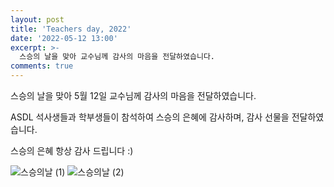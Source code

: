```yaml
---
layout: post
title: 'Teachers day, 2022'
date: '2022-05-12 13:00'
excerpt: >-
  스승의 날을 맞아 교수님께 감사의 마음을 전달하였습니다.
comments: true
---
```

스승의 날을 맞아 5월 12일 교수님께 감사의 마음을 전달하였습니다.

ASDL 석사생들과 학부생들이 참석하여 스승의 은혜에 감사하며, 감사 선물을 전달하였습니다.

스승의 은혜 항상 감사 드립니다 :)

![스승의날 (1)](https://user-images.githubusercontent.com/80831648/169471449-573d13ef-6092-46ab-8ea9-34d9eba25750.png)
![스승의날 (2)](https://user-images.githubusercontent.com/80831648/169471487-b14f42e7-afbe-483e-9df8-79061c3e3079.png)
